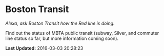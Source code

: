 # Boston Transit
*Alexa, ask Boston Transit how the Red line is doing.*

Find out the status of MBTA public transit (subway, Silver, and commuter line status so far, but more information coming soon).

**Last Updated:** 2016-03-03 20:28:23